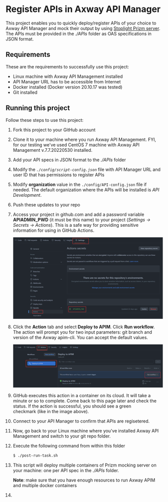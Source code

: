 # Register APIs in Axway API Manager

This project enables you to quickly deploy/register APIs of your choice to Axway API Manager and mock their output by using [Stoplight Prizm server](https://stoplight.io/open-source/prism). The APIs must be provided in the *./APIs* folder as OAS specifications in JSON format.

## Requirements

These are the requirements to successfully use this project:

- Linux machine with Axway API Management installed
- API Manager URL has to be accessible from Internet
- Docker installed (Docker version 20.10.17 was tested)
- Git installed

## Running this project

Follow these steps to use this project:

1. Fork this project to your GitHub account

2. Clone it to your machine where you run Axway API Management. FYI, for our testing we've used CentOS 7 machine with Axway API Management v.7.7.20220530 installed. 

3. Add your API specs in JSON format to the *./APIs* folder

4. Modify the *`./config/script-config.json`* file with API Manager URL and user ID that has permissions to register APIs

5. Modify **organization** value in the `./config/API-config.json` file if needed. The default organization where the APIs will be installed is *API Development*.

6. Push these updates to your repo

7. Access your project in github.com and add a password variable **APIADMIN_PWD** (it must be this name) to your project (*Settings -> Secrets -> Actions*). This is a safe way for providing sensitive information for using in GitHub Actions.

   

   <img src="images/action-secret.png" style="zoom: 50%;" />

   

8. Click the **Action** tab and select **Deploy to APIM**. Click **Run workflow**. The action will prompt you for two input parameters: git branch and version of the Axway apim-cli. You can accept the default values. 

   

   <img src="images/run-action.png" style="zoom:50%;" />

   
   

   

9. GitHub executes this action in a container on its cloud. It will take a minute or so to complete. Come back to this page later and check the status. If the action is successful, you should see a green checkmark (like in the image above).

10. Connect to your API Manager to confirm that APIs are regisetered.

11. Now, go back to your Linux machine where you've installed Axway API Management and switch to your git repo folder.

12. Execute the following command from within this folder

    ```bash
    $ ./post-run-task.sh
    ```

    

13. This script will deploy multiple containers of Prizm mocking server on your machine: one per API spec in the *./APIs* folder. 

    **Note**: make sure that you have enough resources to run Axway APIM and multiple docker containers

14. 